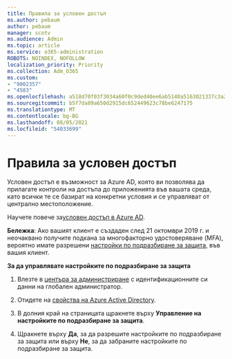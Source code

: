 ```yaml
---
title: Правила за условен достъп
ms.author: pebaum
author: pebaum
manager: scotv
ms.audience: Admin
ms.topic: article
ms.service: o365-administration
ROBOTS: NOINDEX, NOFOLLOW
localization_priority: Priority
ms.collection: Adm_O365
ms.custom:
- "9002357"
- "4583"
ms.openlocfilehash: a518d70f03f3034a60f0c9ded40ee6ab5140a5163021337c3a2aee7f18575c3d
ms.sourcegitcommit: b5f7da89a650d2915dc652449623c78be6247175
ms.translationtype: MT
ms.contentlocale: bg-BG
ms.lasthandoff: 08/05/2021
ms.locfileid: "54033699"
---
```

# <a name="conditional-access-policies"></a>Правила за условен достъп

Условен достъп е възможност за Azure AD, която ви позволява да прилагате контроли на достъпа до приложенията във вашата среда, като всички те се базират на конкретни условия и се управляват от централно местоположение.

Научете повече за[условен достъп в Azure AD](https://docs.microsoft.com/azure/active-directory/conditional-access/).  

**Бележка**: Ако вашият клиент е създаден след 21 октомври 2019 г. и неочаквано получите подкана за многофакторно удостоверяване (MFA), вероятно имате разрешени [настройки по подразбиране за защита,](https://aka.ms/securitydefaults) във вашия клиент.

**За да управлявате настройките по подразбиране за защита**

1. Влезте в [центъра за администриране](https://go.microsoft.com/fwlink/p/?linkid=834822) с идентификационните си данни на глобален администратор.

2. Отидете на [свойства на Azure Active Directory](https://portal.azure.com/#blade/Microsoft_AAD_IAM/ActiveDirectoryMenuBlade/Properties).

3. В долния край на страницата щракнете върху **Управление на настройките по подразбиране за защита**.

4. Щракнете върху **Да**, за да разрешите настройките по подразбиране за защита или върху **Не**, за да забраните настройките по подразбиране за защита.
